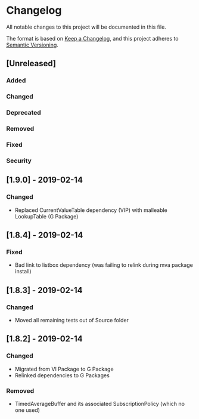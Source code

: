 # Changelog
All notable changes to this project will be documented in this file.

The format is based on [Keep a Changelog](https://keepachangelog.com/en/1.0.0/),
and this project adheres to [Semantic Versioning](https://semver.org/spec/v2.0.0.html).

## [Unreleased]
### Added
### Changed
### Deprecated
### Removed
### Fixed
### Security

## [1.9.0] - 2019-02-14
### Changed
- Replaced CurrentValueTable dependency (VIP) with malleable LookupTable (G Package)

## [1.8.4] - 2019-02-14
### Fixed
- Bad link to listbox dependency (was failing to relink during mva package install)

## [1.8.3] - 2019-02-14
### Changed
- Moved all remaining tests out of Source folder

## [1.8.2] - 2019-02-14
### Changed
- Migrated from VI Package to G Package
- Relinked dependencies to G Packages
### Removed
- TimedAverageBuffer and its associated SubscriptionPolicy (which no one used)
